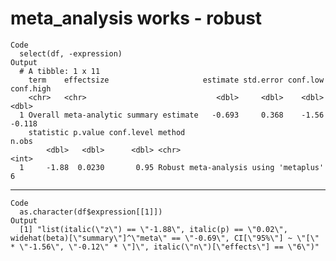 # meta_analysis works - robust

    Code
      select(df, -expression)
    Output
      # A tibble: 1 x 11
        term    effectsize                     estimate std.error conf.low conf.high
        <chr>   <chr>                             <dbl>     <dbl>    <dbl>     <dbl>
      1 Overall meta-analytic summary estimate   -0.693     0.368    -1.56    -0.118
        statistic p.value conf.level method                                n.obs
            <dbl>   <dbl>      <dbl> <chr>                                 <int>
      1     -1.88  0.0230       0.95 Robust meta-analysis using 'metaplus'     6

---

    Code
      as.character(df$expression[[1]])
    Output
      [1] "list(italic(\"z\") == \"-1.88\", italic(p) == \"0.02\", widehat(beta)[\"summary\"]^\"meta\" == \"-0.69\", CI[\"95%\"] ~ \"[\" * \"-1.56\", \"-0.12\" * \"]\", italic(\"n\")[\"effects\"] == \"6\")"

